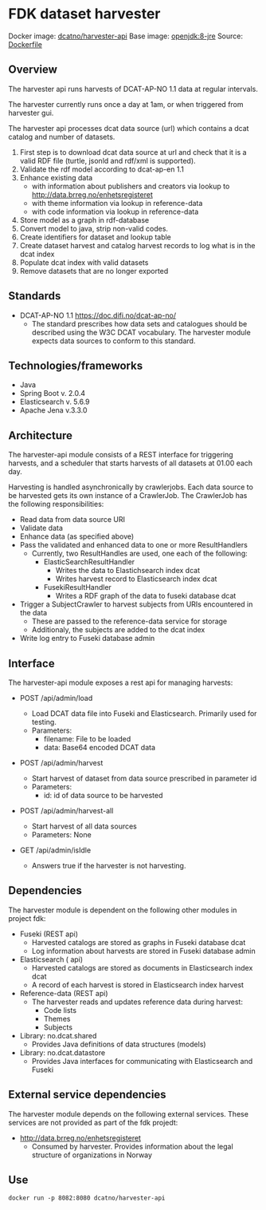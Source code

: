# FDK dataset harvester

Docker image: [dcatno/harvester-api](https://hub.docker.com/r/dcatno/harvester-api/)
Base image: [openjdk:8-jre](https://hub.docker.com/_/openjdk/)
Source: [Dockerfile](https://github.com/Informasjonsforvaltning/fdk-dataset-harvester/blob/develop/applications/harvester-api/src/main/docker/Dockerfile)

## Overview
The harvester api runs harvests of DCAT-AP-NO 1.1 data at regular intervals.

The harvester currently runs once a day at 1am, or when triggered from harvester gui.

The harvester api processes dcat data source (url) which contains a dcat catalog and number of datasets.

1) First step is to download dcat data source at url and check that it is a valid RDF file (turtle, jsonld and rdf/xml is supported).
2) Validate the rdf model according to dcat-ap-en 1.1
3) Enhance existing data
   - with information about publishers and creators via lookup to http://data.brreg.no/enhetsregisteret
   - with theme information via lookup in reference-data
   - with code information via lookup in reference-data
4) Store model as a graph in rdf-database
5) Convert model to java, strip non-valid codes.
6) Create identifiers for dataset and lookup table
7) Create dataset harvest and catalog harvest records to log what is in the dcat index
8) Populate dcat index with valid datasets
9) Remove datasets that are no longer exported

## Standards
* DCAT-AP-NO 1.1 https://doc.difi.no/dcat-ap-no/
    * The standard prescribes how data sets and catalogues should be described
      using the W3C DCAT vocabulary. The harvester module expects data sources
      to conform to this standard.

## Technologies/frameworks
* Java
* Spring Boot v. 2.0.4
* Elasticsearch v. 5.6.9
* Apache Jena v.3.3.0

## Architecture
The harvester-api module consists of a REST interface for triggering harvests,
and a scheduler that starts harvests of all datasets at 01.00 each day.

Harvesting is handled asynchronically by crawlerjobs.
Each data source to be harvested gets its own instance of a CrawlerJob.
The CrawlerJob has the following responsibilities:
* Read data from data source URI
* Validate data
* Enhance data (as specified above)
* Pass the validated and enhanced data to one or more ResultHandlers
    * Currently, two ResultHandles are used, one each of the following:
        * ElasticSearchResultHandler
            * Writes the data to Elastichsearch index dcat
            * Writes harvest record to Elasticsearch index dcat
        * FusekiResultHandler
            * Writes a RDF graph of the data to fuseki database dcat
* Trigger a SubjectCrawler to harvest subjects  from URIs encountered in the data
    * These are passed to the reference-data service for storage
    * Additionaly, the subjects are added to the dcat index
* Write log entry to Fuseki database admin


## Interface
The harvester-api module exposes a rest api for managing harvests:
* POST /api/admin/load
    * Load DCAT data file into Fuseki and Elasticsearch. Primarily used for testing.
    * Parameters:
	    * filename: File to be loaded
	    * data: Base64 encoded DCAT data

* POST /api/admin/harvest
    * Start harvest of dataset from data source prescribed in parameter id
    * Parameters:
	    * id: id of data source to be harvested

* POST /api/admin/harvest-all
    * Start harvest of all data sources
    * Parameters: None

* GET /api/admin/isIdle
    * Answers true if the harvester is not harvesting.

## Dependencies
The harvester module is dependent on the following other modules in project fdk:
* Fuseki (REST api)
    * Harvested catalogs are stored as graphs in Fuseki database dcat
    * Log information about harvests are stored in Fuseki database admin
* Elasticsearch ( api)
    * Harvested catalogs are stored as documents in Elasticsearch index dcat
    * A record of each harvest is stored in Elasticsearch index harvest
* Reference-data (REST api)
    * The harvester reads and updates reference data during harvest:
        * Code lists
        * Themes
        * Subjects
* Library: no.dcat.shared
    * Provides Java definitions of data structures (models)
* Library: no.dcat.datastore
    * Provides Java interfaces for communicating with Elasticsearch and Fuseki

## External service dependencies
The harvester module depends on the following external services.
These services are not provided as part of the fdk projedt:
* http://data.brreg.no/enhetsregisteret
    * Consumed by harvester. Provides information about the
      legal structure of organizations in Norway

## Use

`docker run -p 8082:8080 dcatno/harvester-api`
